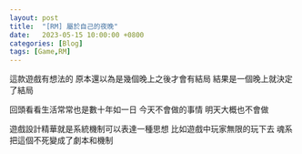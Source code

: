 ```yaml
---
layout: post
title:  "[RM] 屬於自己的夜晚"
date:   2023-05-15 10:00:00 +0800
categories: [Blog]
tags: [Game,RM]
---
```


這款遊戲有想法的 原本還以為是幾個晚上之後才會有結局
結果是一個晚上就決定了結局

回頭看看生活常常也是數十年如一日 今天不會做的事情 明天大概也不會做

遊戲設計精華就是系統機制可以表達一種思想 比如遊戲中玩家無限的玩下去 魂系把這個不死變成了劇本和機制